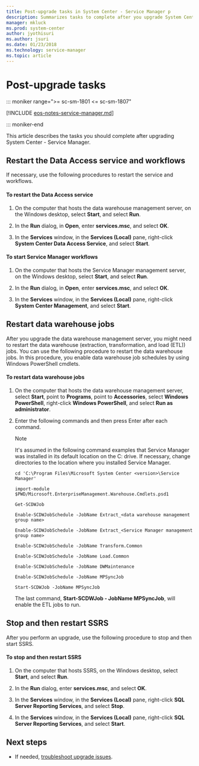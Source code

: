 ```yaml
---
title: Post-upgrade tasks in System Center - Service Manager p
description: Summarizes tasks to complete after you upgrade System Center - Service Manager.
manager: mkluck
ms.prod: system-center
author: jyothisuri
ms.author: jsuri
ms.date: 01/23/2018
ms.technology: service-manager
ms.topic: article
---
```


# Post-upgrade tasks

::: moniker range=">= sc-sm-1801 <= sc-sm-1807"

[!INCLUDE [eos-notes-service-manager.md](../includes/eos-notes-service-manager.md)]

::: moniker-end

This article describes the tasks you should complete after upgrading System Center - Service Manager.

## Restart the Data Access service and workflows
 If necessary, use the following procedures to restart the service and workflows.  

#### To restart the Data Access service  

1.  On the computer that hosts the data warehouse management server, on the Windows desktop, select **Start**, and select **Run**.  

2.  In the **Run** dialog, in **Open**, enter **services.msc**, and select **OK**.  

3.  In the **Services** window, in the **Services \(Local\)** pane, right\-click **System Center Data Access Service**, and select **Start**.  

#### To start Service Manager workflows  

1.  On the computer that hosts the Service Manager management server, on the Windows desktop, select **Start**, and select **Run**.  

2.  In the **Run** dialog, in **Open**, enter **services.msc**, and select **OK**.  

3.  In the **Services** window, in the **Services \(Local\)** pane, right\-click **System Center Management**, and select **Start**.  

## Restart data warehouse jobs  
 After you upgrade the data warehouse management server, you might need to restart the data warehouse \(extraction, transformation, and load \(ETL\)\) jobs. You can use the following procedure to restart the data warehouse jobs. In this procedure, you enable data warehouse job schedules by using Windows&nbsp;PowerShell cmdlets.  

#### To restart data warehouse jobs  

1.  On the computer that hosts the data warehouse management server, select **Start**, point to **Programs**, point to **Accessories**, select **Windows PowerShell**, right\-click **Windows PowerShell**, and select **Run as administrator**.  

2.  Enter the following commands and then press Enter after each command.  

    > [!NOTE]  
    >  It's assumed in the following command examples that Service Manager was installed in its default location on the C: drive. If necessary, change directories to the location where you installed Service Manager.  

    ```  
    cd 'C:\Program Files\Microsoft System Center <version>\Service Manager'  
    ```  

    ```  
    import-module $PWD/Microsoft.EnterpriseManagement.Warehouse.Cmdlets.psd1  
    ```  

    ```  
    Get-SCDWJob  
    ```  

    ```  
    Enable-SCDWJobSchedule -JobName Extract_<data warehouse management group name>  
    ```  

    ```  
    Enable-SCDWJobSchedule -JobName Extract_<Service Manager management group name>  
    ```  

    ```  
    Enable-SCDWJobSchedule -JobName Transform.Common  
    ```  

    ```  
    Enable-SCDWJobSchedule -JobName Load.Common  
    ```  

    ```  
    Enable-SCDWJobSchedule -JobName DWMaintenance  
    ```  

    ```  
    Enable-SCDWJobSchedule -JobName MPSyncJob  
    ```  

    ```  
    Start-SCDWJob -JobName MPSyncJob  
    ```  

     The last command, **Start\-SCDWJob - JobName MPSyncJob**, will enable the ETL jobs to run.  

## Stop and then restart SSRS  
 After you perform an upgrade, use the following procedure to stop and then start SSRS.  

#### To stop and then restart SSRS  

1.  On the computer that hosts SSRS, on the Windows desktop, select **Start**, and select **Run**.  

2.  In the **Run** dialog, enter **services.msc**, and select **OK**.  

3.  In the **Services** window, in the **Services \(Local\)** pane, right\-click **SQL Server Reporting Services**, and select **Stop**.  

4.  In the **Services** window, in the **Services \(Local\)** pane, right\-click **SQL Server Reporting Services**, and select **Start**.


## Next steps

- If needed, [troubleshoot upgrade issues](resolve-upgrade-problems.md).
